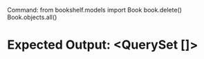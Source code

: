 Command:
from bookshelf.models import Book
book.delete()
Book.objects.all()

# Expected Output: <QuerySet []>
